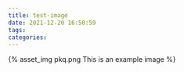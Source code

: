 ```yaml
---
title: test-image
date: 2021-12-20 16:50:59
tags:
categories:
---
```

[//]: # (![pikaqu]&#40;test-image/statics/pkq.png&#41;)
{% asset_img pkq.png This is an example image %}